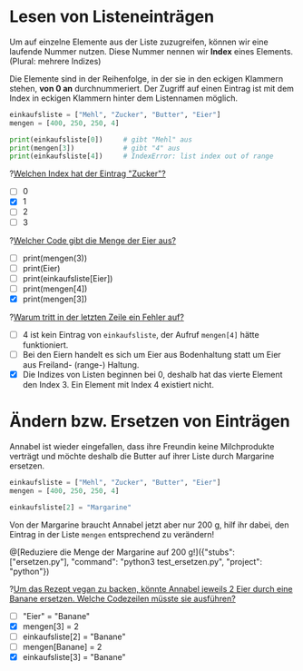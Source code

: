 # Lesen von Listeneinträgen

Um auf einzelne Elemente aus der Liste zuzugreifen, können wir eine laufende Nummer nutzen. Diese Nummer nennen wir **Index** eines Elements. (Plural: mehrere Indizes)

Die Elemente sind in der Reihenfolge, in der sie in den eckigen Klammern stehen, **von 0 an** durchnummeriert. Der Zugriff auf einen Eintrag ist mit dem Index in eckigen Klammern hinter dem Listennamen möglich.

```python
einkaufsliste = ["Mehl", "Zucker", "Butter", "Eier"]
mengen = [400, 250, 250, 4]

print(einkaufsliste[0])     # gibt "Mehl" aus
print(mengen[3])            # gibt "4" aus
print(einkaufsliste[4])     # IndexError: list index out of range
```

?[Welchen Index hat der Eintrag "Zucker"?](single)
- [ ] 0
- [x] 1
- [ ] 2
- [ ] 3

?[Welcher Code gibt die Menge der Eier aus?](single)
- [ ] print(mengen(3))
- [ ] print(Eier)
- [ ] print(einkaufsliste[Eier])
- [ ] print(mengen[4])
- [x] print(mengen[3])

?[Warum tritt in der letzten Zeile ein Fehler auf?](single)
- [ ] 4 ist kein Eintrag von `einkaufsliste`, der Aufruf `mengen[4]` hätte funktioniert.
- [ ] Bei den Eiern handelt es sich um Eier aus Bodenhaltung statt um Eier aus Freiland- (range-) Haltung.
- [x] Die Indizes von Listen beginnen bei 0, deshalb hat das vierte Element den Index 3. Ein Element mit Index 4 existiert nicht.

# Ändern bzw. Ersetzen von Einträgen

Annabel ist wieder eingefallen, dass ihre Freundin keine Milchprodukte verträgt und möchte deshalb die Butter auf ihrer Liste durch Margarine ersetzen.

```python
einkaufsliste = ["Mehl", "Zucker", "Butter", "Eier"]
mengen = [400, 250, 250, 4]

einkaufsliste[2] = "Margarine"
```

Von der Margarine braucht Annabel jetzt aber nur 200 g, hilf ihr dabei, den Eintrag in der Liste `mengen` entsprechend zu verändern!

@[Reduziere die Menge der Margarine auf 200 g!]({"stubs": ["ersetzen.py"], "command": "python3 test_ersetzen.py", "project": "python"})

?[Um das Rezept vegan zu backen, könnte Annabel jeweils 2 Eier durch eine Banane ersetzen. Welche Codezeilen müsste sie ausführen?](multiple)
- [ ] "Eier" = "Banane"
- [x] mengen[3] = 2
- [ ] einkaufsliste[2] = "Banane"
- [ ] mengen[Banane] = 2
- [x] einkaufsliste[3] = "Banane"